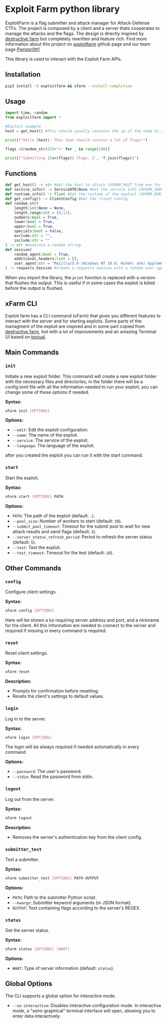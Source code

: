 # Exploit Farm python library

ExploitFarm is a flag submitter and attack manager for Attack-Defense CTFs.
The project is composed by a client and a server thats cooperates to manage the attacks and the flags.
The design is directly inspired by [destructive farm](https://gitbub.com/DestructiveVoice/DestructiveFarm) but completely rewritten and feature rich.
Find more information about this project on [exploitfarm](https://github.com/pwnzer0tt1/exploitfarm) github page and our team page [Pwnzer0tt1](https://pwnzer0tt1.it/)

This library is used to interact with the Exploit Farm APIs.

## Installation

```bash
pip3 install -U exploitfarm && xfarm --install-completion
```

## Usage

```python
import time, random
from exploitfarm import *

#Exploit example
host = get_host() #This should usually contains the ip of the team to attack

print(f"Hello {host}! This text should contain a lot of flags!")

flags =[random_str(32)+"=" for _ in range(100)]

print(f"Submitting {len(flags)} flags: {', 'f.join(flags)}")
```

## Functions

```python
def get_host() -> str #Get the host to attack (XFARM_HOST from env for non python exploits)
def service_info() -> ServiceDTO|None #Get the service info (XFARM_SERVICE from env for non python exploits json encoded)
def runtime_info() -> float #Get the runtime of the exploit (XFARM_RUNTIME from env for non python exploits)
def get_config() -> ClientConfig #Get the client config
def random_str(
    length:int|None = None,
    length_range:int = (8,12),
    numbers:bool = True,
    lower:bool = True,
    upper:bool = True,
    specials:bool = False,
    exclude:str = "",
    include:str = ""
) -> str #Generate a random string
def session(
    random_agent:bool = True,
    additional_headers:list = [],
    user_agent:str = "Mozilla/5.0 (Windows NT 10.0; Win64; x64) AppleWebKit/537.36 (KHTML, like Gecko) Chrome/123.0.0.0 Safari/537.3",
) -> requests.Session #Create a requests session with a random user agent
```

When you import the library, the `print` function is replaced with a version that flushes the output. This is useful if in some cases the exploit is killed before the output is flushed.

## xFarm CLI

Exploit farm has a CLI command (xFarm) that gives you different features to interact with the server and for starting exploits.
Some parts of the managment of the exploit are inspired and in some part copied from [destructive farm](https://github.com/DestructiveVoice/DestructiveFarm), but with a lot of improvements and an amazing Terminal UI based on [textual](https://textual.textualize.io/).

## Main Commands


### `init`

Initiate a new exploit folder.
This command will create a new exploit folder with the necessary files and directories, in the folder there will be a config.toml file with all the information needed to run your exploit, you can change some of these options if needed.

**Syntax:**
```bash
xFarm init [OPTIONS]
```

**Options:**
- `--edit`: Edit the exploit configuration.
- `--name`: The name of the exploit.
- `--service`: The service of the exploit.
- `--language`: The language of the exploit.

after you created the exploit you can run it with the start command.

### `start`

Start the exploit.

**Syntax:**
```bash
xFarm start [OPTIONS] PATH
```

**Options:**
- `PATH`: The path of the exploit (default: `.`).
- `--pool_size`: Number of workers to start (default: `50`).
- `--submit_pool_timeout`: Timeout for the submit pool to wait for new attack results and send flags (default: `3`).
- `--server_status_refresh_period`: Period to refresh the server status (default: `5`).
- `--test`: Test the exploit.
- `--test_timeout`: Timeout for the test (default: `10`).


## Other Commands

### `config`

Configure client settings.

**Syntax:**
```bash
xFarm config [OPTIONS]
```

Here will be shown a tui requiring server address and port, and a nickname for the client. All this information are needed to connect to the server and required if missing in every command is required.

### `reset`

Reset client settings.

**Syntax:**
```bash
xFarm reset
```

**Description:**
- Prompts for confirmation before resetting.
- Resets the client's settings to default values.

### `login`

Log in to the server.

**Syntax:**
```bash
xFarm login [OPTIONS]
```

The login will be always required if needed automatically in every command.

**Options:**
- `--password`: The user's password.
- `--stdin`: Read the password from stdin.

### `logout`

Log out from the server.

**Syntax:**
```bash
xFarm logout
```

**Description:**
- Removes the server's authentication key from the client config.

### `submitter_test`

Test a submitter.

**Syntax:**
```bash
xFarm submitter_test [OPTIONS] PATH OUTPUT
```

**Options:**
- `PATH`: Path to the submitter Python script.
- `--kwargs`: Submitter keyword arguments (in JSON format).
- `OUTPUT`: Text containing flags according to the server's REGEX.

### `status`

Get the server status.

**Syntax:**
```bash
xFarm status [OPTIONS] [WHAT]
```

**Options:**
- `WHAT`: Type of server information (default: `status`).

## Global Options

The CLI supports a global option for interactive mode.

- `--no-interactive`: Disables interactive configuration mode.
In interactive mode, a "semi-graphical" terminal interface will open, allowing you to enter data interactively.
